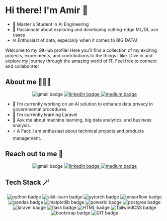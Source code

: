 # Hi there! I'm Amir 👋
- 🌟 Master's Student in AI Engineering
- 🚀 Passionate about exploring and developing cutting-edge ML/DL use cases
- 🌐 Enthusiast of data, especially when it comes to BIG DATA!

Welcome to my GitHub profile! Here you'll find a collection of my exciting projects, experiments, and contributions to the things I like. Dive in and explore my journey through the amazing world of IT. Feel free to connect and collaborate!

## About me 👨🏻‍💻

<div align="center">
  <a href="mailto:ameer220@gmail.com" target="_blank" style="text-decoration: none">
  <img src="https://img.shields.io/badge/Gmail-D14836?style=for-the-badge&logo=gmail&logoColor=white" alt="gmail badge" />
</a>
  
  <a href="https://www.linkedin.com/in/a-almaamari/" target="_blank">
    <img alt="linkedin badge" src="https://img.shields.io/badge/linkedin-%230077B5.svg?style=for-the-badge&logo=linkedin&logoColor=white">
  </a>
  <a href="https://medium.com/@ameeralmaamari" target="_blank">
    <img alt="medium badge" src="https://img.shields.io/badge/Medium-12100E?style=for-the-badge&logo=medium&logoColor=white">
  </a>
</div>

- 🔭 I’m currently working on an AI solution to enhance data privacy in governmental procedures
- 🌱 I’m currently learning Laravel
- 💬 Ask me about machine learning, big data analytics, and business analysis.
- ⚡ A Fact: I am enthusiast about technical projects and products management.

## Reach out to me 🤝

<div align="center">
  <a href="mailto:ameer220@gmail.com" target="_blank" style="text-decoration: none" rel="noopener noreferrer">
  <img src="https://img.shields.io/badge/Gmail-D14836?style=for-the-badge&logo=gmail&logoColor=white" alt="gmail badge" />
</a>
  
  <a href="https://www.linkedin.com/in/a-almaamari/" target="_blank" rel="noopener noreferrer">
    <img alt="linkedin badge" src="https://img.shields.io/badge/linkedin-%230077B5.svg?style=for-the-badge&logo=linkedin&logoColor=white">
  </a>
  <a href="https://medium.com/@ameeralmaamari" target="_blank" rel="noopener noreferrer">
    <img alt="medium badge" src="https://img.shields.io/badge/Medium-12100E?style=for-the-badge&logo=medium&logoColor=white">
  </a>
</div>

## Tech Stack 🪄

<div align="center">
  <img src="https://img.shields.io/badge/python-3670A0?style=for-the-badge&logo=python&logoColor=ffdd54" alt="python badge">
  <img src="https://img.shields.io/badge/scikit--learn-%23F7931E.svg?style=for-the-badge&logo=scikit-learn&logoColor=white" alt="sikit-learn badge">
  <img src="https://img.shields.io/badge/PyTorch-%23EE4C2C.svg?style=for-the-badge&logo=PyTorch&logoColor=white" alt="pytorch badge">
  <img src="https://img.shields.io/badge/TensorFlow-%23FF6F00.svg?style=for-the-badge&logo=TensorFlow&logoColor=white" alt="tensorflow badge">
  <img src="https://img.shields.io/badge/pandas-%23150458.svg?style=for-the-badge&logo=pandas&logoColor=white" alt="pandas badge">
  <img src="https://img.shields.io/badge/Matplotlib-%23000000.svg?style=for-the-badge&logo=Matplotlib&logoColor=white" alt="matplotlib badge">
  <img src="https://img.shields.io/badge/power_bi-F2C811?style=for-the-badge&logo=powerbi&logoColor=black" alt="powerbi badge">
  <img src="https://img.shields.io/badge/postgres-%23316192.svg?style=for-the-badge&logo=postgresql&logoColor=white" alt="postgres badge">
  <img src="https://img.shields.io/badge/laravel-%23FF2D20.svg?style=for-the-badge&logo=laravel&logoColor=white" alt="laravel badge">
  <img src="https://img.shields.io/badge/flask-%23000.svg?style=for-the-badge&logo=flask&logoColor=white" alt="flask badge">
  <img src="https://img.shields.io/badge/html5-%23E34F26.svg?style=for-the-badge&logo=html5&logoColor=white" alt="HTML badge">
  <img src="https://img.shields.io/badge/tailwindcss-%2338B2AC.svg?style=for-the-badge&logo=tailwind-css&logoColor=white" alt="TailwindCSS badge">
  <img src="https://img.shields.io/badge/bootstrap-%238511FA.svg?style=for-the-badge&logo=bootstrap&logoColor=white" alt="bootstrap badge">
  <img src="https://img.shields.io/badge/git-%23F05033.svg?style=for-the-badge&logo=git&logoColor=white" alt="GIT badge">
  
